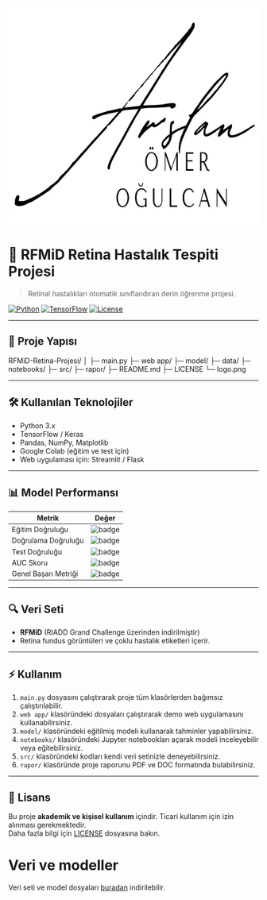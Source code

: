 <p align="center">
  <img src="logo.png" alt="Proje Logosu" width="789" height="441"/>
</p>

# 🧠 RFMiD Retina Hastalık Tespiti Projesi

> Retinal hastalıkları otomatik sınıflandıran derin öğrenme projesi.  

[![Python](https://img.shields.io/badge/Python-3.x-blue)](https://www.python.org/) 
[![TensorFlow](https://img.shields.io/badge/TensorFlow-2.x-orange)](https://www.tensorflow.org/)
[![License](https://img.shields.io/badge/License-Academic-green)](LICENSE)

---

## 📂 Proje Yapısı

RFMiD-Retina-Projesi/
│
├─ main.py
├─ web app/
├─ model/
├─ data/
├─ notebooks/
├─ src/
├─ rapor/
├─ README.md
├─ LICENSE
└─ logo.png

---

## 🛠️ Kullanılan Teknolojiler

- Python 3.x  
- TensorFlow / Keras  
- Pandas, NumPy, Matplotlib  
- Google Colab (eğitim ve test için)  
- Web uygulaması için: Streamlit / Flask  

---

## 📊 Model Performansı

| Metrik                   | Değer      |
|---------------------------|-----------|
| Eğitim Doğruluğu          | ![badge](https://img.shields.io/badge/Training-97.38%25-brightgreen) |
| Doğrulama Doğruluğu       | ![badge](https://img.shields.io/badge/Validation-97.24%25-brightgreen) |
| Test Doğruluğu            | ![badge](https://img.shields.io/badge/Test-93.22%25-yellowgreen) |
| AUC Skoru                 | ![badge](https://img.shields.io/badge/AUC-0.7990-blue) |
| Genel Başarı Metriği      | ![badge](https://img.shields.io/badge/Overall-94.31%25-brightgreen) |

---

## 🔍 Veri Seti

- **RFMiD** (RIADD Grand Challenge üzerinden indirilmiştir)  
- Retina fundus görüntüleri ve çoklu hastalık etiketleri içerir.  

---

## ⚡ Kullanım

1. `main.py` dosyasını çalıştırarak proje tüm klasörlerden bağımsız çalıştırılabilir.  
2. `web app/` klasöründeki dosyaları çalıştırarak demo web uygulamasını kullanabilirsiniz.  
3. `model/` klasöründeki eğitilmiş modeli kullanarak tahminler yapabilirsiniz.  
4. `notebooks/` klasöründeki Jupyter notebookları açarak modeli inceleyebilir veya eğitebilirsiniz.  
5. `src/` klasöründeki kodları kendi veri setinizle deneyebilirsiniz.  
6. `rapor/` klasöründe proje raporunu PDF ve DOC formatında bulabilirsiniz.  

---

## 📄 Lisans

Bu proje **akademik ve kişisel kullanım** içindir. Ticari kullanım için izin alınması gerekmektedir.  
Daha fazla bilgi için [LICENSE](LICENSE) dosyasına bakın.

# Veri ve modeller
Veri seti ve model dosyaları [buradan](https://drive.google.com/drive/folders/1xlCtBCxckhZONjHy3pNB6m1MtZqBQk0w?usp=sharing) indirilebilir.




